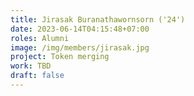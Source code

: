 ```yaml
---
title: Jirasak Buranathawornsorn ('24')
date: 2023-06-14T04:15:48+07:00
roles: Alumni
image: /img/members/jirasak.jpg
project: Token merging
work: TBD
draft: false
---
```



